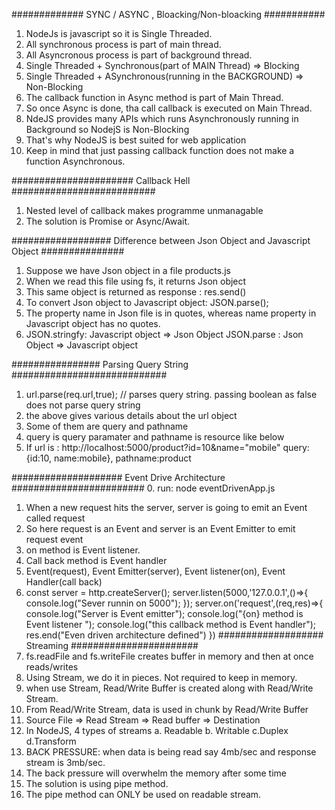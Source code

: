 ############# SYNC / ASYNC , Bloacking/Non-bloacking ###########
1. NodeJs is javascript so it is Single Threaded.
2. All synchronous process is part of main thread.
3. All Asyncronous process is part of background thread.
4. Single Threaded + Synchronous(part of MAIN Thread) => Blocking
5. Single Threaded + ASynchronous(running in the BACKGROUND) => Non-Blocking 
6. The callback function in Async method is part of Main Thread.
7. So once Async is done, tha call callback is executed on Main Thread.
8. NdeJS provides many APIs which runs Asynchronously running in Background so NodejS is Non-Blocking
9. That's why NodeJS is best suited for web application
10. Keep in mind that just passing callback function does not make a function Asynchronous.

###################### Callback Hell ##########################
1. Nested level of callback makes programme unmanagable
2. The solution is Promise or Async/Await.

################## Difference between Json Object and Javascript Object ###############
1. Suppose we have Json object in a file products.js
2. When we read this file using fs, it returns Json object
3. This same object is returned as response : res.send(<json object>)
4. To convert Json object to Javascript object: JSON.parse(<json object>);
5. The property name in Json file is in quotes, whereas name property in Javascript
    object has no quotes.
6. JSON.stringfy: Javascript object => Json Object
   JSON.parse  : Json Object => Javascript object

################ Parsing Query String ############################
1. url.parse(req.url,true); // parses query string. passing boolean as false does not parse query string
2. the above gives various details about the url object
3. Some of them are query and pathname
4. query is query paramater and pathname is resource like below
5. If url is : http://localhost:5000/product?id=10&name="mobile" 
      query: {id:10, name:mobile}, pathname:product

#################### Event Drive Architecture ########################
0. run: node eventDrivenApp.js
1. When a new request hits the server, server is going to emit an Event called request
2. So here request is an Event and server is an Event Emitter to emit request event
3.  on method is Event listener. 
4. Call back method is Event handler
5. Event(request), Event Emitter(server), Event listener(on), Event Handler(call back)
6.  const server = http.createServer();
    server.listen(5000,'127.0.0.1',()=>{
        console.log("Sever runnin on 5000");
    });
    server.on('request',(req,res)=>{
        console.log("Server is Event emitter");
        console.log("{on} method is Event listener ");
        console.log("this callback method is Event handler");
        res.end("Even driven architecture defined")
    })
################### Streaming #######################
1. fs.readFile and fs.writeFile creates buffer in memory and then at once reads/writes
2. Using Stream, we do it in pieces. Not required to keep in memory.
3. when use Stream, Read/Write Buffer is created along with Read/Write Stream.
4. From Read/Write Stream, data is used in chunk by Read/Write Buffer
5. Source File => Read Stream => Read buffer => Destination
6. In NodeJS, 4 types of streams
     a. Readable b. Writable c.Duplex d.Transform
7. BACK PRESSURE: when data is being read say 4mb/sec and response stream is 3mb/sec.
8. The back pressure will overwhelm the memory after some time
9. The solution is using pipe method.
10. The pipe method can ONLY be used on readable stream.


